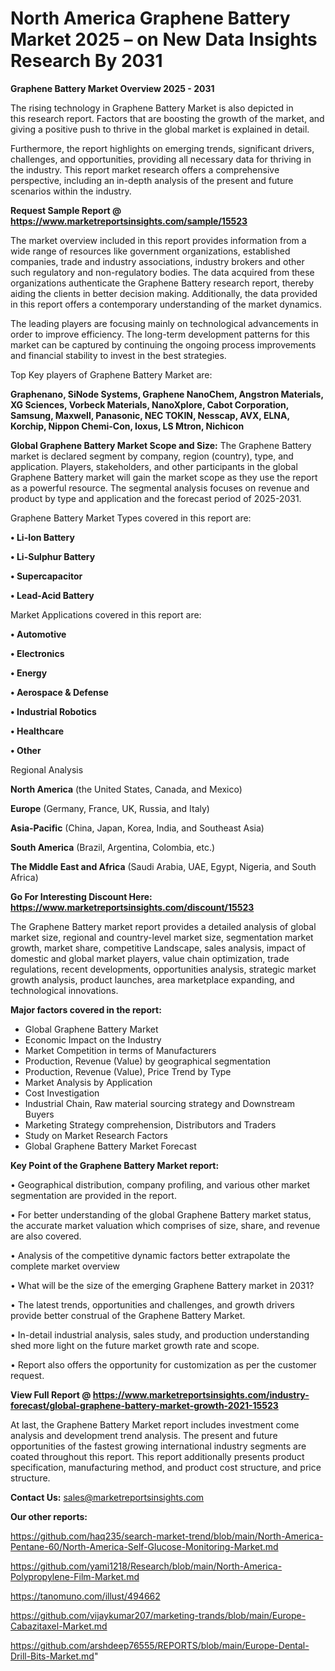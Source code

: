 # North America Graphene Battery Market 2025 – on New Data Insights Research By 2031

<Strong> Graphene Battery Market Overview 2025 - 2031</strong>

The rising technology in Graphene Battery Market is also depicted in this research report. Factors that are boosting the growth of the market, and giving a positive push to thrive in the global market is explained in detail.

Furthermore, the report highlights on emerging trends, significant drivers, challenges, and opportunities, providing all necessary data for thriving in the industry. This report market research offers a comprehensive perspective, including an in-depth analysis of the present and future scenarios within the industry.

<strong>Request Sample Report @ <a href=https://www.marketreportsinsights.com/sample/15523>https://www.marketreportsinsights.com/sample/15523</a></strong>

The market overview included in this report provides information from a wide range of resources like government organizations, established companies, trade and industry associations, industry brokers and other such regulatory and non-regulatory bodies. The data acquired from these organizations authenticate the Graphene Battery research report, thereby aiding the clients in better decision making. Additionally, the data provided in this report offers a contemporary understanding of the market dynamics.

The leading players are focusing mainly on technological advancements in order to improve efficiency. The long-term development patterns for this market can be captured by continuing the ongoing process improvements and financial stability to invest in the best strategies.

Top Key players of Graphene Battery Market are:

<strong>Graphenano, SiNode Systems, Graphene NanoChem, Angstron Materials, XG Sciences, Vorbeck Materials, NanoXplore, Cabot Corporation, Samsung, Maxwell, Panasonic, NEC TOKIN, Nesscap, AVX, ELNA, Korchip, Nippon Chemi-Con, Ioxus, LS Mtron, Nichicon</strong>

<strong><b>Global Graphene Battery Market Scope and Size:</b></strong>
The Graphene Battery market is declared segment by company, region (country), type, and application. Players, stakeholders, and other participants in the global Graphene Battery market will gain the market scope as they use the report as a powerful resource. The segmental analysis focuses on revenue and product by type and application and the forecast period of 2025-2031.

Graphene Battery Market Types covered in this report are:

<strong>• Li-Ion Battery

• Li-Sulphur Battery

• Supercapacitor

• Lead-Acid Battery</strong>

Market Applications covered in this report are:

<strong>• Automotive

• Electronics

• Energy

• Aerospace & Defense

• Industrial Robotics

• Healthcare

• Other</strong> 

Regional Analysis

<strong>North America</strong> (the United States, Canada, and Mexico)

<strong>Europe</strong> (Germany, France, UK, Russia, and Italy)

<strong>Asia-Pacific</strong> (China, Japan, Korea, India, and Southeast Asia)

<strong>South America</strong> (Brazil, Argentina, Colombia, etc.)

<strong>The Middle East and Africa</strong> (Saudi Arabia, UAE, Egypt, Nigeria, and South Africa)

<strong>Go For Interesting Discount Here: <a href=https://www.marketreportsinsights.com/discount/15523>https://www.marketreportsinsights.com/discount/15523</a></strong>

The Graphene Battery market report provides a detailed analysis of global market size, regional and country-level market size, segmentation market growth, market share, competitive Landscape, sales analysis, impact of domestic and global market players, value chain optimization, trade regulations, recent developments, opportunities analysis, strategic market growth analysis, product launches, area marketplace expanding, and technological innovations.

<strong><b>Major factors covered in the report:</b></strong>
<ul>
  <li>Global Graphene Battery Market </li>
  <li>Economic Impact on the Industry</li>
  <li>Market Competition in terms of Manufacturers</li>
  <li>Production, Revenue (Value) by geographical segmentation</li>
  <li>Production, Revenue (Value), Price Trend by Type</li>
  <li>Market Analysis by Application</li>
  <li>Cost Investigation</li>
  <li>Industrial Chain, Raw material sourcing strategy and Downstream Buyers</li>
  <li>Marketing Strategy comprehension, Distributors and Traders</li>
  <li>Study on Market Research Factors</li>
  <li>Global Graphene Battery Market Forecast</li>
</ul>

<strong><b>Key Point of the Graphene Battery Market report:</b></strong>

• Geographical distribution, company profiling, and various other market segmentation are provided in the report.

• For better understanding of the global Graphene Battery market status, the accurate market valuation which comprises of size, share, and revenue are also covered.

• Analysis of the competitive dynamic factors better extrapolate the complete market overview

• What will be the size of the emerging Graphene Battery market in 2031?

• The latest trends, opportunities and challenges, and growth drivers provide better construal of the Graphene Battery Market.

• In-detail industrial analysis, sales study, and production understanding shed more light on the future market growth rate and scope.

• Report also offers the opportunity for customization as per the customer request.

<strong><b>View Full Report @ <a href=https://www.marketreportsinsights.com/industry-forecast/global-graphene-battery-market-growth-2021-15523>https://www.marketreportsinsights.com/industry-forecast/global-graphene-battery-market-growth-2021-15523</a></b></strong>


At last, the Graphene Battery Market report includes investment come analysis and development trend analysis. The present and future opportunities of the fastest growing international industry segments are coated throughout this report. This report additionally presents product specification, manufacturing method, and product cost structure, and price structure.

<strong>Contact Us:</strong>
sales@marketreportsinsights.com

<strong>Our other reports:</strong>

<a href=https://github.com/haq235/search-market-trend/blob/main/North-America-Pentane-60/North-America-Self-Glucose-Monitoring-Market.md>https://github.com/haq235/search-market-trend/blob/main/North-America-Pentane-60/North-America-Self-Glucose-Monitoring-Market.md</a>

<a href=https://github.com/yami1218/Research/blob/main/North-America-Polypropylene-Film-Market.md>https://github.com/yami1218/Research/blob/main/North-America-Polypropylene-Film-Market.md</a>

<a href=https://tanomuno.com/illust/494662>https://tanomuno.com/illust/494662</a>

<a href=https://github.com/vijaykumar207/marketing-trands/blob/main/Europe-Cabazitaxel-Market.md>https://github.com/vijaykumar207/marketing-trands/blob/main/Europe-Cabazitaxel-Market.md</a>

<a href=https://github.com/arshdeep76555/REPORTS/blob/main/Europe-Dental-Drill-Bits-Market.md>https://github.com/arshdeep76555/REPORTS/blob/main/Europe-Dental-Drill-Bits-Market.md</a>"

